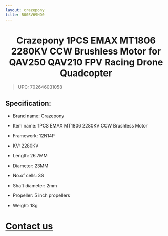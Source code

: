```yaml
---
layout: crazepony
title: B00SV69HO0
---
```


#   
#  <center>Crazepony 1PCS EMAX MT1806 2280KV CCW Brushless Motor for QAV250 QAV210 FPV Racing Drone Quadcopter</center>

> UPC: 702646031058
	




## Specification:

+ Brand name: Crazepony

+ Item name: 1PCS EMAX MT1806 2280KV CCW Brushless Motor

+ Framework: 12N14P

+ KV: 2280KV

+ Length: 26.7MM

+ Diameter: 23MM

+ No.of cells: 3S

+ Shaft diameter: 2mm

+ Propeller: 5 inch propellers

+ Weight: 18g

# [Contact us](/en/contactUs.html)